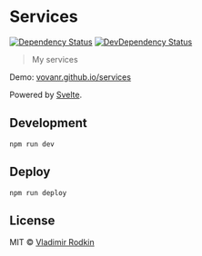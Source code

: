 # Services

[![Dependency Status][depstat-image]][depstat-url]
[![DevDependency Status][depstat-dev-image]][depstat-dev-url]

> My services

Demo: [vovanr.github.io/services][demo]

Powered by [Svelte](https://svelte.dev).

## Development

```shell
npm run dev
```

## Deploy

```shell
npm run deploy
```

## License
MIT © [Vladimir Rodkin](https://github.com/VovanR)

[demo]: https://vovanr.github.io/services

[depstat-url]: https://david-dm.org/VovanR/services
[depstat-image]: https://david-dm.org/VovanR/services.svg?style=flat-square

[depstat-dev-url]: https://david-dm.org/VovanR/services
[depstat-dev-image]: https://david-dm.org/VovanR/services/dev-status.svg?style=flat-square
